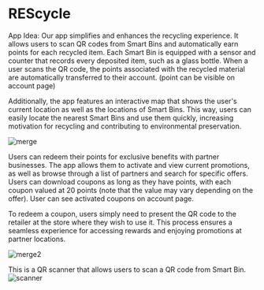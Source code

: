 # REScycle

App Idea: Our app simplifies and enhances the recycling experience. It allows users to scan QR codes from Smart Bins and automatically earn points for each recycled item. Each Smart Bin is equipped with a sensor and counter that records every deposited item, such as a glass bottle. When a user scans the QR code, the points associated with the recycled material are automatically transferred to their account. (point can be visible on account page)

Additionally, the app features an interactive map that shows the user's current location as well as the locations of Smart Bins. This way, users can easily locate the nearest Smart Bins and use them quickly, increasing motivation for recycling and contributing to environmental preservation.

![merge](https://github.com/user-attachments/assets/59607d3d-6e95-4330-91af-ac3fa64f4907)


Users can redeem their points for exclusive benefits with partner businesses. The app allows them to activate and view current promotions, as well as browse through a list of partners and search for specific offers. Users can download coupons as long as they have points, with each coupon valued at 20 points (note that the value may vary depending on the offer). User can see activated coupons on account page.

To redeem a coupon, users simply need to present the QR code to the retailer at the store where they wish to use it. This process ensures a seamless experience for accessing rewards and enjoying promotions at partner locations.

![merge2](https://github.com/user-attachments/assets/a91a9c73-7105-4f27-b50a-78aafe015608)


This is a QR scanner that allows users to scan a QR code from Smart Bin.
![scanner](https://github.com/user-attachments/assets/b30a3ca1-db98-447c-a9bc-56bad6a9cedd)
